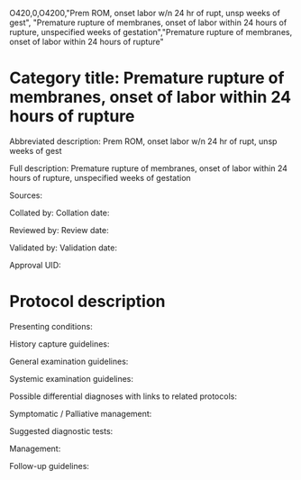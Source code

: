 O420,0,O4200,"Prem ROM, onset labor w/n 24 hr of rupt, unsp weeks of gest", "Premature rupture of membranes, onset of labor within 24 hours of rupture, unspecified weeks of gestation","Premature rupture of membranes, onset of labor within 24 hours of rupture"
# Category title: Premature rupture of membranes, onset of labor within 24 hours of rupture

Abbreviated description: Prem ROM, onset labor w/n 24 hr of rupt, unsp weeks of gest

Full description: Premature rupture of membranes, onset of labor within 24 hours of rupture, unspecified weeks of gestation

Sources:

Collated by:
Collation date:

Reviewed by:
Review date:

Validated by:
Validation date:

Approval UID:

# Protocol description

Presenting conditions:

History capture guidelines:

General examination guidelines:

Systemic examination guidelines:

Possible differential diagnoses with links to related protocols:

Symptomatic / Palliative management:

Suggested diagnostic tests:

Management:

Follow-up guidelines:
